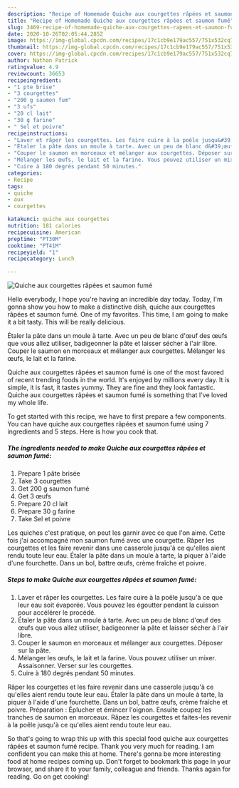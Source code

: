 ```yaml
---
description: "Recipe of Homemade Quiche aux courgettes râpées et saumon fumé"
title: "Recipe of Homemade Quiche aux courgettes râpées et saumon fumé"
slug: 3469-recipe-of-homemade-quiche-aux-courgettes-rapees-et-saumon-fume
date: 2020-10-26T02:05:44.285Z
image: https://img-global.cpcdn.com/recipes/17c1cb9e179ac557/751x532cq70/quiche-aux-courgettes-rapees-et-saumon-fume-photo-principale-de-la-recette.jpg
thumbnail: https://img-global.cpcdn.com/recipes/17c1cb9e179ac557/751x532cq70/quiche-aux-courgettes-rapees-et-saumon-fume-photo-principale-de-la-recette.jpg
cover: https://img-global.cpcdn.com/recipes/17c1cb9e179ac557/751x532cq70/quiche-aux-courgettes-rapees-et-saumon-fume-photo-principale-de-la-recette.jpg
author: Nathan Patrick
ratingvalue: 4.9
reviewcount: 36653
recipeingredient:
- "1 pte brise"
- "3 courgettes"
- "200 g saumon fum"
- "3 ufs"
- "20 cl lait"
- "30 g farine"
- " Sel et poivre"
recipeinstructions:
- "Laver et râper les courgettes. Les faire cuire à la poêle jusqu&#39;à ce que leur eau soit évaporée. Vous pouvez les égoutter pendant la cuisson pour accélérer le procédé."
- "Étaler la pâte dans un moule à tarte. Avec un peu de blanc d&#39;œuf des œufs que vous allez utiliser, badigeonner la pâte et laisser sécher à l&#39;air libre."
- "Couper le saumon en morceaux et mélanger aux courgettes. Déposer sur la pâte."
- "Mélanger les œufs, le lait et la farine. Vous pouvez utiliser un mixer. Assaisonner. Verser sur les courgettes."
- "Cuire à 180 degrés pendant 50 minutes."
categories:
- Recipe
tags:
- quiche
- aux
- courgettes

katakunci: quiche aux courgettes 
nutrition: 181 calories
recipecuisine: American
preptime: "PT30M"
cooktime: "PT41M"
recipeyield: "1"
recipecategory: Lunch

---
```



![Quiche aux courgettes râpées et saumon fumé](https://img-global.cpcdn.com/recipes/17c1cb9e179ac557/751x532cq70/quiche-aux-courgettes-rapees-et-saumon-fume-photo-principale-de-la-recette.jpg)

Hello everybody, I hope you're having an incredible day today. Today, I'm gonna show you how to make a distinctive dish, quiche aux courgettes râpées et saumon fumé. One of my favorites. This time, I am going to make it a bit tasty. This will be really delicious.

Étaler la pâte dans un moule à tarte. Avec un peu de blanc d&#39;œuf des œufs que vous allez utiliser, badigeonner la pâte et laisser sécher à l&#39;air libre. Couper le saumon en morceaux et mélanger aux courgettes. Mélanger les œufs, le lait et la farine.

Quiche aux courgettes râpées et saumon fumé is one of the most favored of recent trending foods in the world. It's enjoyed by millions every day. It is simple, it is fast, it tastes yummy. They are fine and they look fantastic. Quiche aux courgettes râpées et saumon fumé is something that I've loved my whole life.


To get started with this recipe, we have to first prepare a few components. You can have quiche aux courgettes râpées et saumon fumé using 7 ingredients and 5 steps. Here is how you cook that.

<!--inarticleads1-->

##### The ingredients needed to make Quiche aux courgettes râpées et saumon fumé:

1. Prepare 1 pâte brisée
1. Take 3 courgettes
1. Get 200 g saumon fumé
1. Get 3 œufs
1. Prepare 20 cl lait
1. Prepare 30 g farine
1. Take  Sel et poivre


Les quiches c&#39;est pratique, on peut les garnir avec ce que l&#39;on aime. Cette fois j&#39;ai accompagné mon saumon fumé avec une courgette. Râper les courgettes et les faire revenir dans une casserole jusqu&#39;à ce qu&#39;elles aient rendu toute leur eau. Étaler la pâte dans un moule à tarte, la piquer à l&#39;aide d&#39;une fourchette. Dans un bol, battre œufs, crème fraîche et poivre. 

<!--inarticleads2-->

##### Steps to make Quiche aux courgettes râpées et saumon fumé:

1. Laver et râper les courgettes. Les faire cuire à la poêle jusqu&#39;à ce que leur eau soit évaporée. Vous pouvez les égoutter pendant la cuisson pour accélérer le procédé.
1. Étaler la pâte dans un moule à tarte. Avec un peu de blanc d&#39;œuf des œufs que vous allez utiliser, badigeonner la pâte et laisser sécher à l&#39;air libre.
1. Couper le saumon en morceaux et mélanger aux courgettes. Déposer sur la pâte.
1. Mélanger les œufs, le lait et la farine. Vous pouvez utiliser un mixer. Assaisonner. Verser sur les courgettes.
1. Cuire à 180 degrés pendant 50 minutes.


Râper les courgettes et les faire revenir dans une casserole jusqu&#39;à ce qu&#39;elles aient rendu toute leur eau. Étaler la pâte dans un moule à tarte, la piquer à l&#39;aide d&#39;une fourchette. Dans un bol, battre œufs, crème fraîche et poivre. Préparation : Éplucher et émincer l&#39;oignon. Ensuite coupez les tranches de saumon en morceaux. Râpez les courgettes et faites-les revenir à la poêle jusqu&#39;à ce qu&#39;elles aient rendu toute leur eau. 

So that's going to wrap this up with this special food quiche aux courgettes râpées et saumon fumé recipe. Thank you very much for reading. I am confident you can make this at home. There's gonna be more interesting food at home recipes coming up. Don't forget to bookmark this page in your browser, and share it to your family, colleague and friends. Thanks again for reading. Go on get cooking!
